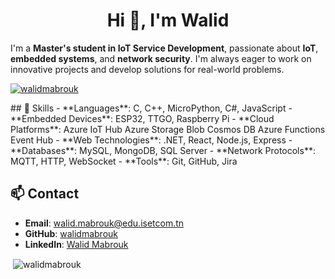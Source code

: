 <h1 align="center">Hi 👋, I'm Walid</h1>

I'm a **Master's student in IoT Service Development**, passionate about **IoT**, **embedded systems**, and **network security**. I'm always eager to work on innovative projects and develop solutions for real-world problems.

<p align="left"> <a href="https://github.com/ryo-ma/github-profile-trophy"><img src="https://github-profile-trophy.vercel.app/?username=walidmabrouk" alt="walidmabrouk" /></a> </p>
## 🔧 Skills
- **Languages**: C, C++, MicroPython, C#, JavaScript
- **Embedded Devices**: ESP32, TTGO, Raspberry Pi
- **Cloud Platforms**: Azure IoT Hub Azure Storage Blob Cosmos DB Azure Functions Event Hub
- **Web Technologies**: .NET, React, Node.js, Express
- **Databases**: MySQL, MongoDB, SQL Server
- **Network Protocols**: MQTT, HTTP, WebSocket
- **Tools**: Git, GitHub, Jira

## 📫 Contact
- **Email**: walid.mabrouk@edu.isetcom.tn
- **GitHub**: [walidmabrouk](https://github.com/walidmabrouk)
- **LinkedIn**: [Walid Mabrouk](https://www.linkedin.com/in/walid-mabrouk)
<p>&nbsp;<img align="center" src="https://github-readme-stats.vercel.app/api?username=walidmabrouk&show_icons=true&locale=en" alt="walidmabrouk" /></p>
